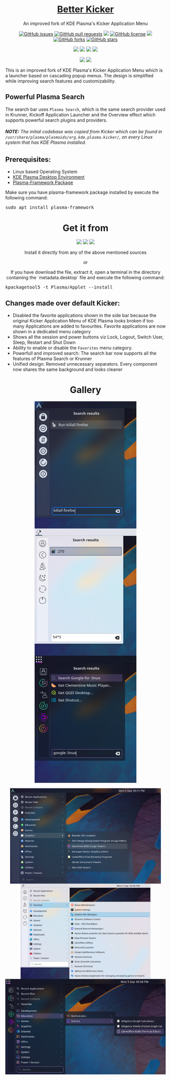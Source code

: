 <p align="center">
 <a href="https://himdek.com/Better-Kicker-for-Plasma/"><h1 align="center">Better Kicker</h1></a>
 <p align="center">An improved fork of KDE Plasma's Kicker Application Menu</p>
</p>

<p class="buttons" align="center">
 <a href="https://github.com/HimDek/Better-Kicker-for-Plasma/issues"><img alt="GitHub issues" src="https://img.shields.io/github/issues/HimDek/Better-Kicker-for-Plasma?style=flat-square"></a>
 <a href="https://github.com/HimDek/Better-Kicker-for-Plasma/pulls"><img alt="GitHub pull requests" src="https://img.shields.io/github/issues-pr/himdek/Better-Kicker-for-Plasma?style=flat-square"></a>
 <a href="https://github.com/HimDek/Better-Kicker-for-Plasma/"><img src="https://img.shields.io/badge/GitHub-View%20sourcecode-blue?style=flat-square&logo=github&color=blueviolet" /></a>
 <a href="https://github.com/HimDek/Better-Kicker-for-Plasma/blob/master/LICENSE.md"><img alt="GitHub license" src="https://img.shields.io/github/license/HimDek/Better-Kicker-for-Plasma?style=flat-square"></a>
 <a href="https://github.com/HimDek/Better-Kicker-for-Plasma/actions/workflows/pages/pages-build-deployment/"><img src="https://img.shields.io/github/deployments/HimDek/Better-Kicker-for-Plasma/github-pages?label=WebPage%20build%20status&logo=InternetExplorer&style=flat-square" /></a>
 <a href="https://github.com/HimDek/Better-Kicker-for-Plasma/network"><img alt="GitHub forks" src="https://img.shields.io/github/forks/HimDek/Better-Kicker-for-Plasma?style=flat-square"></a>
 <a href="https://github.com/HimDek/Better-Kicker-for-Plasma/stargazers"><img alt="GitHub stars" src="https://img.shields.io/github/stars/HimDek/Better-Kicker-for-Plasma?style=flat-square"></a>
</p>

<p class="buttons" align="center">
  <a href="#gallery"><img src="https://img.shields.io/badge/View%20Screenshots-blueviolet?style=for-the-badge" /></a>
  <a href="https://himdek.com/?tab=donate"><img src="https://img.shields.io/badge/Donate-Support%20me-green?style=for-the-badge&logo=Razorpay" /></a> 
  <a href="https://himdek.com/Better-Kicker-for-Plasma/"><img class="invisible" src="https://img.shields.io/badge/himdek.com-View%20in%20Website-blue?style=for-the-badge&logo=Internet-Explorer&color=blue" /></a>
  <a href="#prerequisites"><img src="https://img.shields.io/badge/Install-green?style=for-the-badge" /></a>
</p>

<p class="buttons" align="center">
  <a href="#powerful-plasma-search"><img src="https://img.shields.io/badge/Powerful%20Plasma%20Search-blue?style=for-the-badge" /></a>
  <a href="#changes-made-over-default-kickoff"><img src="https://img.shields.io/badge/Differenciation%20from%20Kickoff-orange?style=for-the-badge" /></a>
</p>

This is an improved fork of KDE Plasma's Kicker Application Menu which is a launcher based on cascading popup menus. The design is simplified while improving search features and customizability.

## Powerful Plasma Search

The search bar uses `Plasma Search`, which is the same search provider used in Krunner, Kickoff Application Launcher and the Overview effect which supports powerful search plugins and providers.

###### **NOTE:** The initial codebase was copied from Kicker which can be found in `/usr/share/plasma/plasmoids/org.kde.plasma.kicker/`, on every Linux system that has KDE Plasma installed.

## Prerequisites:

* Linux based Operating System
* [KDE Plasma Desktop Environment](https://kde.org/plasma-desktop/)
* [Plasma-Framework Package](https://github.com/KDE/plasma-framework)

<p align=>Make sure you have plasma-framework package installed by execute the following command:</p>
<p align=>
  <pre>sudo apt install plasma-framework</pre>
</p>

<h1 align="center">Get it from</h1>

<p align="center">
  <a href="https://www.pling.com/p/1897850"><img height="50px" src="https://img.shields.io/badge/Pling%20Store-informational?style=for-the-badge&color=orange" /></a>
  <a href="https://store.kde.org/p/1897850"><img height="50px" src="https://img.shields.io/badge/KDE%20Store-informational?style=for-the-badge&logo=KDE" /></a>
  <a href="https://www.opendesktop.org/p/1897850"><img height="50px" src="https://img.shields.io/badge/openDesktop-informational?style=for-the-badge&color=blueviolet" /></a>
</p>

<p align="center">Install it directly from any of the above mentioned sources</p>

<p align="center">or</p>

<p align="center">If you have download the file, extract it, open a terminal in the directory containing the `metadata.desktop` file and execute the following command:</p>

<p align="center">
  <pre>kpackagetool5 -t Plasma/Applet --install</pre>
</p>

## Changes made over default Kicker:

* Disabled the favorite applications shown in the side bar because the original Kicker Application Menu of KDE Plasma looks broken if too many Applications are added to favourites. Favorite applications are now shown in a dedicated menu category
* Shows all the session and power buttons viz Lock, Logout, Switch User, Sleep, Restart and Shut Down
* Ability to enable or disable the `Favorites` menu category.
* Powerfull and improved search: The search bar now supports all the features of Plasma Search or Krunner
* Unified design: Removed unnecessary separators. Every component now shares the same background and looks cleaner

<h1 id="gallery" align="center">Gallery</h1>

<p align="center">
<img height="400px" src="assets/20220905_172656_Nodic_Run_Command.png" align="center"/>
<img height="400px" src="assets/20220905_172709_Breeze_Calculator.png" align="center"/>
<img height="400px" src="assets/20220905_172717_Sweet_Web_Search.png" align="center"/>
<br /><br />
<img height="300px" src="assets/20220905_172732_Nordic.png" align="center"/>
<img height="300px" src="assets/20220905_172756_Breeze_Favorites.png" align="center"/>
<img height="300px" src="assets/20220905_172801_Sweet_Icons.png" align="center"/>
</p>
